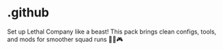 # .github
Set up Lethal Company like a beast! This pack brings clean configs, tools, and mods for smoother squad runs 🧟‍♂️🎮
